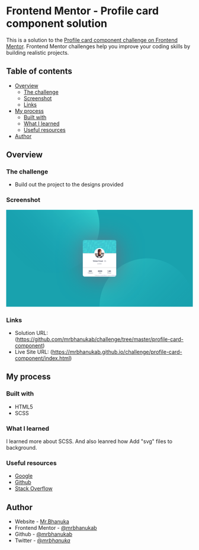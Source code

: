 # Frontend Mentor - Profile card component solution

This is a solution to the [Profile card component challenge on Frontend Mentor](https://www.frontendmentor.io/challenges/profile-card-component-cfArpWshJ). Frontend Mentor challenges help you improve your coding skills by building realistic projects. 

## Table of contents

- [Overview](#overview)
  - [The challenge](#the-challenge)
  - [Screenshot](#screenshot)
  - [Links](#links)
- [My process](#my-process)
  - [Built with](#built-with)
  - [What I learned](#what-i-learned)
  - [Useful resources](#useful-resources)
- [Author](#author)

## Overview

### The challenge

- Build out the project to the designs provided

### Screenshot

![](./screenshot.png)


### Links

- Solution URL: (https://github.com/mrbhanukab/challenge/tree/master/profile-card-component)
- Live Site URL: (https://mrbhanukab.github.io/challenge/profile-card-component/index.html)

## My process

### Built with

- HTML5
- SCSS

### What I learned
I learned more about SCSS. And also leanred how Add "svg" files to background.

### Useful resources

- [Google](https://google.com)
- [Github](https://github.com)
- [Stack Overflow](https://stackoverflow.com/)

## Author

- Website - [Mr.Bhanuka](https://mrbhanukab.github.io)
- Frontend Mentor - [@mrbhanukab](https://www.frontendmentor.io/profile/mrbhanukab)
- Github - [@mrbhanukab](https://github.com/mrbhanukab)
- Twitter - [@_mrbhanuka_](https://www.instagram.com/_mr.bhanuka_/)